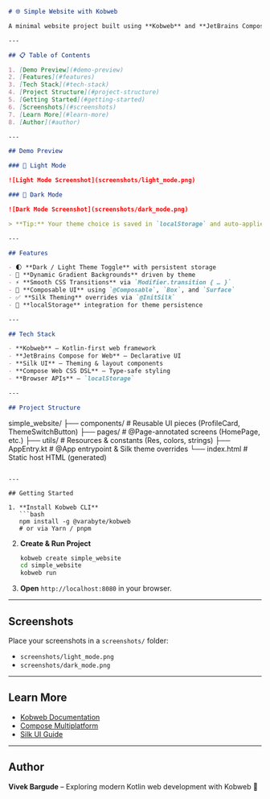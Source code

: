 
```md
# 🌐 Simple Website with Kobweb

A minimal website project built using **Kobweb** and **JetBrains Compose for Web**, created to explore Kobweb’s component model, theming, and layout system — including light/dark mode switching and CSS utilities.

---

## 📋 Table of Contents

1. [Demo Preview](#demo-preview)  
2. [Features](#features)  
3. [Tech Stack](#tech-stack)  
4. [Project Structure](#project-structure)  
5. [Getting Started](#getting-started)  
6. [Screenshots](#screenshots)  
7. [Learn More](#learn-more)  
8. [Author](#author)  

---

## Demo Preview

### 🔆 Light Mode

![Light Mode Screenshot](screenshots/light_mode.png)

### 🌙 Dark Mode

![Dark Mode Screenshot](screenshots/dark_mode.png)

> **Tip:** Your theme choice is saved in `localStorage` and auto-applied on reload.

---

## Features

- 🌓 **Dark / Light Theme Toggle** with persistent storage  
- 🎨 **Dynamic Gradient Backgrounds** driven by theme  
- ⚡ **Smooth CSS Transitions** via `Modifier.transition { … }`  
- 🧩 **Composable UI** using `@Composable`, `Box`, and `Surface`  
- ✅ **Silk Theming** overrides via `@InitSilk`  
- 💾 **localStorage** integration for theme persistence  

---

## Tech Stack

- **Kobweb** – Kotlin-first web framework  
- **JetBrains Compose for Web** – Declarative UI  
- **Silk UI** – Theming & layout components  
- **Compose Web CSS DSL** – Type‑safe styling  
- **Browser APIs** – `localStorage`  

---

## Project Structure

```

simple\_website/
├── components/          # Reusable UI pieces (ProfileCard, ThemeSwitchButton)
├── pages/               # @Page-annotated screens (HomePage, etc.)
├── utils/               # Resources & constants (Res, colors, strings)
├── AppEntry.kt          # @App entrypoint & Silk theme overrides
└── index.html           # Static host HTML (generated)

````

---

## Getting Started

1. **Install Kobweb CLI**  
   ```bash
   npm install -g @varabyte/kobweb
   # or via Yarn / pnpm
````

2. **Create & Run Project**

   ```bash
   kobweb create simple_website
   cd simple_website
   kobweb run
   ```
3. **Open** `http://localhost:8080` in your browser.

---

## Screenshots

Place your screenshots in a `screenshots/` folder:

* `screenshots/light_mode.png`
* `screenshots/dark_mode.png`

---

## Learn More

* [Kobweb Documentation](https://kobweb.varabyte.com/)
* [Compose Multiplatform](https://github.com/JetBrains/compose-multiplatform)
* [Silk UI Guide](https://kobweb.varabyte.com/docs/ui/silk/)

---

## Author

**Vivek Bargude**
– Exploring modern Kotlin web development with Kobweb 🎉

